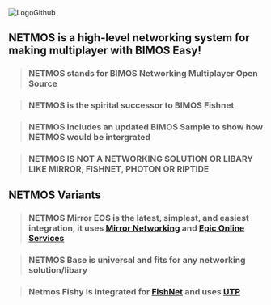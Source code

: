 ![LogoGithub](https://github.com/user-attachments/assets/b80a84ae-9d5b-4f6c-b680-1c1b933ac586)

## NETMOS is a high-level networking system for making multiplayer with BIMOS Easy!

> ### NETMOS stands for BIMOS Networking Multiplayer Open Source

> ### NETMOS is the spirital successor to BIMOS Fishnet

> ### NETMOS includes an updated BIMOS Sample to show how NETMOS would be intergrated

> ### NETMOS IS NOT A NETWORKING SOLUTION OR LIBARY LIKE MIRROR, FISHNET, PHOTON OR RIPTIDE

## NETMOS Variants

> ### NETMOS Mirror EOS is the latest, simplest, and easiest integration, it uses [Mirror Networking](https://mirror-networking.com) and [Epic Online Services](https://dev.epicgames.com/docs/game-services/lobbies-and-sessions)

> ### NETMOS Base is universal and fits for any networking solution/libary

> ### Netmos Fishy is integrated for [FishNet](https://fish-networking.gitbook.io/docs) and uses [UTP](https://blogcritics.org/wp-content/uploads/2014/06/house-300x225.jpg)
